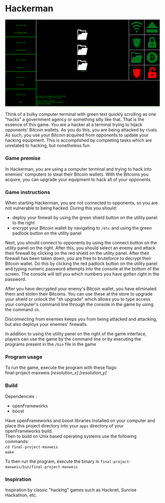 # Hackerman


![game image](game_screenshot.png)

Think of a bulky computer terminal with green text quickly scrolling as one "hacks" a government agency or something silly like that. That is the essence of this game. You are a hacker at a terminal trying to hijack opponents' Bitcoin wallets. As you do this, you are being attacked by rivals. As such, you use your Bitcoin acquired from opponents to update your hacking equipment. This is accomplished by completing tasks which are unrelated to hacking, but nonetheless fun.

### Game premise
In Hackerman, you are using a computer terminal and trying to hack into enemies' computers
to steal their Bitcoin wallets. With the Bitcoins you acquire, you can upgrade your equipment to hack all of your opponents.

### Game instructions
When starting Hackerman, you are not connected to opponents, so you are not vulnerable to being hacked. During this you should:
* deploy your firewall by using the green shield button on the utility panel to the right
* encrypt your Bitcoin wallet by navigating to `/etc` and using the green padlock button on the utility panel

Next, you should connect to opponents by using the connect button on the utility panel on the right. After this, you should select an enemy and attack their firewall by clicking on the red shield on the utility panel. After their firewall has been taken down, you are free to bruteforce to decrypt their Bitcoin wallet. Do this by clicking the red padlock button on the utility panel and typing numeric password attempts into the console at the bottom of the screen. The console will tell you which numbers you have gotten right in the password.

After you have decrypted your enemy's Bitcoin wallet, you have eliminated them and stolen their Bitcoins. You can use these at the store to upgrade your shield or unlock the "sh upgrade" which allows you to type access your computer's command line through the console in the game by using the command `sh`.

Disconnecting from enemies keeps you from being attacked and attacking, but also deploys your enemies' firewalls.

In addition to using the utility panel on the right of the game interface, players can use the game by the command line or by executing the programs present in the `/bin` file in the game

### Program usage
To run the game, execute the program with these flags: <br>
final-project-maxweis *[resolution_x] [resolution_y]*

### Build
Dependencies :
* openFrameworks
* boost

Have openFrameworks and boost libraries installed on your computer and place
this project directory into your `apps` directory of your openFrameworks build. <br>
Then to build on Unix based operating systems use the following commands:
  <br>
`cd final-project-maxweis`
<br>`make`
<br>

To then run the program, execute the binary in `final-project-maxweis/bin/final-project-maxweis`
### Inspiration
Inspiration by classic "hacking" games such as Hacknet, Sunrise Hackathon, etc.
